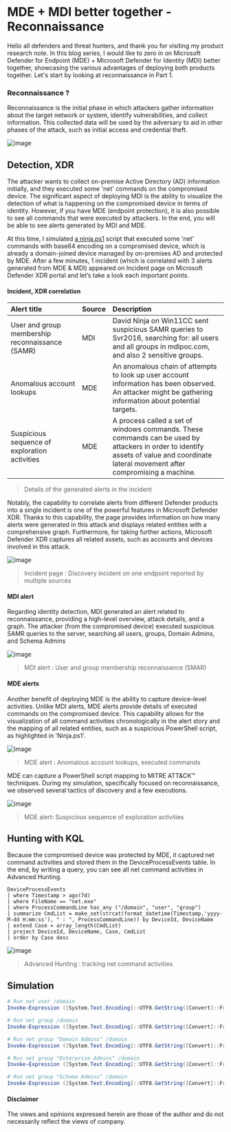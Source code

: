# MDE + MDI better together - Reconnaissance
Hello all defenders and threat hunters, and thank you for visiting my product research note. 
In this blog series, I would like to zero in on Microsoft Defender for Endpoint (MDE) + Microsoft Defender for Identity (MDI) better together, showcasing the various advantages of deploying both products together.
Let's start by looking at reconnaissance in Part 1.

### Reconnaissance ? 
Reconnaissance is the initial phase in which attackers gather information about the target network or system, identify vulnerabilities, and collect information. 
This collected data will be used by the adversary to aid in other phases of the attack, such as initial access and credential theft.

![image](https://github.com/LearningKijo/SecurityResearcher-Note/assets/120234772/ea593e3e-d171-4101-80b6-48e80a0aa0eb)

## Detection, XDR

The attacker wants to collect on-premise Active Directory (AD) information initially, and they executed some 'net' commands on the compromised device. 
The significant aspect of deploying MDI is the ability to visualize the detection of what is happening on the compromised device in terms of identity. 
However, if you have MDE (endpoint protection), it is also possible to see all commands that were executed by attackers. In the end, you will be able to see alerts generated by MDI and MDE.

At this time, I simulated [a ninja.ps1](https://github.com/LearningKijo/SecurityResearcher-Note/blob/main/ProductResearch-Note-Folder/Day01-MDE-MDI-BetterTogether-Part1.md#simulation) script that executed some 'net' commands with base64 encoding on a compromised device, 
which is already a domain-joined device managed by on-premises AD and protected by MDE. 
After a few minutes, 1 incident (which is correlated with 3 alerts generated from MDE & MDI) appeared on Incident page on Microsoft Defender XDR portal and let’s take a look each important points.

#### Incident, XDR correlation
| Alert title | Source   | Description |
|:------------|:---------|:------------|
| User and group membership reconnaissance (SAMR) | MDI | David Ninja on Win11CC sent suspicious SAMR queries to Svr2016, searching for: all users and all groups in mdipoc.com, and also 2 sensitive groups. |
| Anomalous account lookups | MDE | An anomalous chain of attempts to look up user account information has been observed. An attacker might be gathering information about potential targets.| 
| Suspicious sequence of exploration activities | MDE| A process called a set of windows commands. These commands can be used by attackers in order to identify assets of value and coordinate lateral movement after compromising a machine.| 
> Details of the generated alerts in the incident

Notably, the capability to correlate alerts from different Defender products into a single incident is one of the powerful features in Microsoft Defender XDR. 
Thanks to this capability, the page provides information on how many alerts were generated in this attack and displays related entities with a comprehensive graph. 
Furthermore, for taking further actions, Microsoft Defender XDR captures all related assets, such as accounts and devices involved in this attack.

![image](https://github.com/LearningKijo/SecurityResearcher-Note/assets/120234772/5c2ebf8f-09ab-4336-838c-301da379eb75)
> Incident page : Discovery incident on one endpoint reported by multiple sources 

#### MDI alert
Regarding identity detection, MDI generated an alert related to reconnaissance, providing a high-level overview, attack details, and a graph. 
The attacker (from the compromised device) executed suspicious SAMR queries to the server, searching all users, groups, Domain Admins, and Schema Admins

![image](https://github.com/LearningKijo/SecurityResearcher-Note/assets/120234772/562f108f-c254-404f-a9c7-0f51d62b0e9a)
> MDI alert : User and group membership reconnaissance (SMAR)

#### MDE alerts
Another benefit of deploying MDE is the ability to capture device-level activities. Unlike MDI alerts, MDE alerts provide details of executed commands on the compromised device. 
This capability allows for the visualization of all command activities chronologically in the alert story and the mapping of all related entities, such as a suspicious PowerShell script, as highlighted in 'Ninja.ps1'.

![image](https://github.com/LearningKijo/SecurityResearcher-Note/assets/120234772/641c457c-9dd6-4dba-a921-901b2cb6d3cd)
> MDE alert : Anomalous account lookups, executed commands

MDE can capture a PowerShell script mapping to MITRE ATT&CK™ techniques. 
During my simulation, specifically focused on reconnaissance, we observed several tactics of discovery and a few executions.

![image](https://github.com/LearningKijo/SecurityResearcher-Note/assets/120234772/189ca17a-bc7f-40c8-9cd1-464a0002cee8)
> MDE alert: Suspicious sequence of exploration activities

## Hunting with KQL
Because the compromised device was protected by MDE, it captured net command activities and stored them in the DeviceProcessEvents table. In the end, by writing a query, you can see all net command activities in Advanced Hunting.

```kusto
DeviceProcessEvents
| where Timestamp > ago(7d)
| where FileName == "net.exe"
| where ProcessCommandLine has_any ("/domain", "user", "group")
| summarize CmdList = make_set(strcat(format_datetime(Timestamp,'yyyy-M-dd H:mm:ss'), " : ", ProcessCommandLine)) by DeviceId, DeviceName
| extend Case = array_length(CmdList)
| project DeviceId, DeviceName, Case, CmdList
| order by Case desc 
```
![image](https://github.com/LearningKijo/SecurityResearcher-Note/assets/120234772/8aefd6d0-2c15-432a-9f49-2db312203136)
>  Advanced Hunting :  tracking net command activities

## Simulation 
```powershell
# Run net user /domain
Invoke-Expression ([System.Text.Encoding]::UTF8.GetString([Convert]::FromBase64String("bmV0IHVzZXIgL2RvbWFpbg==")))

# Run net group /domain
Invoke-Expression ([System.Text.Encoding]::UTF8.GetString([Convert]::FromBase64String("bmV0IGdyb3VwIC9kb21haW4=")))

# Run net group "Domain Admins" /domain
Invoke-Expression ([System.Text.Encoding]::UTF8.GetString([Convert]::FromBase64String("bmV0IGdyb3VwICJEb21haW4gQWRtaW5zIiAvZG9tYWlu")))

# Run net group "Enterprise Admins" /domain
Invoke-Expression ([System.Text.Encoding]::UTF8.GetString([Convert]::FromBase64String("bmV0IGdyb3VwICJFbnRlcnByaXplIEFkbWlucyIgL2RvbWFpbg==")))

# Run net group "Schema Admins" /domain
Invoke-Expression ([System.Text.Encoding]::UTF8.GetString([Convert]::FromBase64String("bmV0IGdyb3VwICJTY2hlbWEgQWRtaW5zIiAvZG9tYWlu")))
```


#### Disclaimer
The views and opinions expressed herein are those of the author and do not necessarily reflect the views of company.
